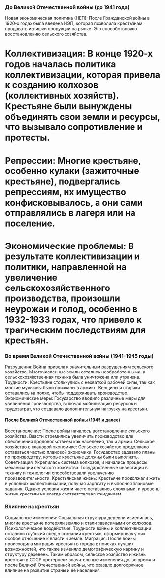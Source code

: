 ### До Великой Отечественной войны (до 1941 года)

Новая экономическая политика (НЕП): После Гражданской войны в 1920-х годах была введена НЭП, которая позволила крестьянам продавать излишки продукции на рынке. Это способствовало восстановлению сельского хозяйства.
# Коллективизация: В конце 1920-х годов началась политика коллективизации, которая привела к созданию колхозов (коллективных хозяйств). Крестьяне были вынуждены объединять свои земли и ресурсы, что вызывало сопротивление и протесты.
# Репрессии: Многие крестьяне, особенно кулаки (зажиточные крестьяне), подвергались репрессиям, их имущество конфисковывалось, а они сами отправлялись в лагеря или на поселение.
# Экономические проблемы: В результате коллективизации и политики, направленной на увеличение сельскохозяйственного производства, произошли неурожаи и голод, особенно в 1932-1933 годах, что привело к трагическим последствиям для крестьян.

### Во время Великой Отечественной войны (1941-1945 годы)
Разрушения: Война привела к значительным разрушениям сельского хозяйства. Многочисленные земли остались необработанными, а сельскохозяйственная техника была уничтожена или утрачена.
Трудности: Крестьяне столкнулись с нехваткой рабочей силы, так как многие мужчины были призваны в армию. Женщины и старики оставались на полях, чтобы поддерживать производство.
Экономические меры: Государство вводило различные меры для увеличения производства, включая мобилизацию ресурсов и трудозатрат, что создавало дополнительную нагрузку на крестьян.


#### После Великой Отечественной войны (1945 и далее)
Восстановление: После войны началось восстановление сельского хозяйства. Власти стремились увеличить производство для обеспечения продовольствием как населения, так и армии.
Сельское хозяйство в плановой экономике: Сельское хозяйство продолжало оставаться частью плановой экономики. Государство задавало планы по производству, которые крестьяне должны были выполнять.
Советизация: Укрепилась система колхозов, и начались процессы механизации сельского хозяйства. Государственные инвестиции в технику и технологии способствовали увеличению производительности.
Крестьянская жизнь: Крестьяне продолжали жить в условиях коллективизации, получая зарплату и выполняя плановые задания. Однако условия жизни часто оставались сложными, и уровень жизни крестьян не всегда соответствовал ожиданиям.


### Влияние на крестьян
Социальные изменения: Социальная структура деревни изменилась, многие крестьяне потеряли землю и стали зависимыми от колхозов.
Психологическое воздействие: Трудности войны и коллективизации оставили глубокий след в сознании крестьян, сформировав у них особое отношение к власти и земле.
Миграция: После войны происходила миграция крестьян в города в поисках лучших возможностей, что также изменяло демографическую картину и структуру деревень.
Таким образом, сельское хозяйство и жизнь крестьян в СССР претерпели значительные изменения до, во время и после Великой Отечественной войны, что оказало долгосрочное влияние на развитие страны и её населения.
